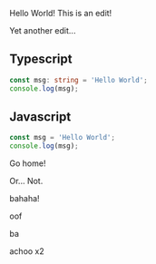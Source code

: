 Hello World!
This is an edit!

Yet another edit...

## Typescript
~~~ts
const msg: string = 'Hello World';
console.log(msg);
~~~


## Javascript
~~~js
const msg = 'Hello World';
console.log(msg);
~~~

Go home!

Or... Not.

bahaha!

oof

ba

achoo x2

